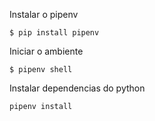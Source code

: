 
Instalar o pipenv
```shell
$ pip install pipenv
```

Iniciar o ambiente
```shell
$ pipenv shell
```

Instalar dependencias do python
```shell
pipenv install
```


